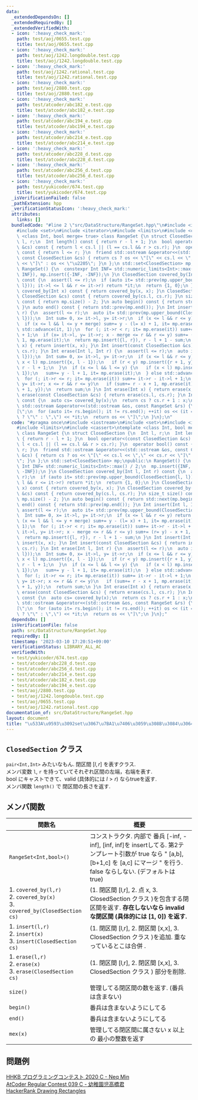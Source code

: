 ```yaml
---
data:
  _extendedDependsOn: []
  _extendedRequiredBy: []
  _extendedVerifiedWith:
  - icon: ':heavy_check_mark:'
    path: test/aoj/0655.test.cpp
    title: test/aoj/0655.test.cpp
  - icon: ':heavy_check_mark:'
    path: test/aoj/1242.longdouble.test.cpp
    title: test/aoj/1242.longdouble.test.cpp
  - icon: ':heavy_check_mark:'
    path: test/aoj/1242.rational.test.cpp
    title: test/aoj/1242.rational.test.cpp
  - icon: ':heavy_check_mark:'
    path: test/aoj/2880.test.cpp
    title: test/aoj/2880.test.cpp
  - icon: ':heavy_check_mark:'
    path: test/atcoder/abc182_e.test.cpp
    title: test/atcoder/abc182_e.test.cpp
  - icon: ':heavy_check_mark:'
    path: test/atcoder/abc194_e.test.cpp
    title: test/atcoder/abc194_e.test.cpp
  - icon: ':heavy_check_mark:'
    path: test/atcoder/abc214_e.test.cpp
    title: test/atcoder/abc214_e.test.cpp
  - icon: ':heavy_check_mark:'
    path: test/atcoder/abc228_d.test.cpp
    title: test/atcoder/abc228_d.test.cpp
  - icon: ':heavy_check_mark:'
    path: test/atcoder/abc256_d.test.cpp
    title: test/atcoder/abc256_d.test.cpp
  - icon: ':heavy_check_mark:'
    path: test/yukicoder/674.test.cpp
    title: test/yukicoder/674.test.cpp
  _isVerificationFailed: false
  _pathExtension: hpp
  _verificationStatusIcon: ':heavy_check_mark:'
  attributes:
    links: []
  bundledCode: "#line 2 \"src/DataStructure/RangeSet.hpp\"\n#include <iostream>\n\
    #include <set>\n#include <iterator>\n#include <limits>\n#include <cassert>\ntemplate\
    \ <class Int, bool merge= true> class RangeSet {\n struct ClosedSection {\n  Int\
    \ l, r;\n  Int length() const { return r - l + 1; }\n  bool operator<(const ClosedSection\
    \ &cs) const { return l < cs.l || (l == cs.l && r > cs.r); }\n  operator bool()\
    \ const { return l <= r; }\n  friend std::ostream &operator<<(std::ostream &os,\
    \ const ClosedSection &cs) { return cs ? os << \"[\" << cs.l << \",\" << cs.r\
    \ << \"]\" : os << \"\u2205\"; }\n };\n std::set<ClosedSection> mp;\npublic:\n\
    \ RangeSet() {\n  constexpr Int INF= std::numeric_limits<Int>::max() / 2;\n  mp.insert({INF,\
    \ INF}), mp.insert({-INF, -INF});\n }\n ClosedSection covered_by(Int l, Int r)\
    \ const {\n  assert(l <= r);\n  if (auto it= std::prev(mp.upper_bound(ClosedSection{l,\
    \ l})); it->l <= l && r <= it->r) return *it;\n  return {1, 0};\n }\n ClosedSection\
    \ covered_by(Int x) const { return covered_by(x, x); }\n ClosedSection covered_by(const\
    \ ClosedSection &cs) const { return covered_by(cs.l, cs.r); }\n size_t size()\
    \ const { return mp.size() - 2; }\n auto begin() const { return std::next(mp.begin());\
    \ }\n auto end() const { return std::prev(mp.end()); }\n Int insert(Int l, Int\
    \ r) {\n  assert(l <= r);\n  auto it= std::prev(mp.upper_bound(ClosedSection{l,\
    \ l}));\n  Int sum= 0, x= it->l, y= it->r;\n  if (x <= l && r <= y) return sum;\n\
    \  if (x <= l && l <= y + merge) sum+= y - (l= x) + 1, it= mp.erase(it);\n  else\
    \ std::advance(it, 1);\n  for (; it->r < r; it= mp.erase(it)) sum+= it->r - it->l\
    \ + 1;\n  if (x= it->l, y= it->r; x - merge <= r && r <= y) sum+= (r= y) - x +\
    \ 1, mp.erase(it);\n  return mp.insert({l, r}), r - l + 1 - sum;\n }\n Int insert(Int\
    \ x) { return insert(x, x); }\n Int insert(const ClosedSection &cs) { return insert(cs.l,\
    \ cs.r); }\n Int erase(Int l, Int r) {\n  assert(l <= r);\n  auto it= std::prev(mp.upper_bound(ClosedSection{l,\
    \ l}));\n  Int sum= 0, x= it->l, y= it->r;\n  if (x <= l && r <= y) {\n   if (mp.erase(it);\
    \ x < l) mp.insert({x, l - 1});\n   if (r < y) mp.insert({r + 1, y});\n   return\
    \ r - l + 1;\n  }\n  if (x <= l && l <= y) {\n   if (x < l) mp.insert({x, l -\
    \ 1});\n   sum+= y - l + 1, it= mp.erase(it);\n  } else std::advance(it, 1);\n\
    \  for (; it->r <= r; it= mp.erase(it)) sum+= it->r - it->l + 1;\n  if (x= it->l,\
    \ y= it->r; x <= r && r <= y)\n   if (sum+= r - x + 1, mp.erase(it); r < y) mp.insert({r\
    \ + 1, y});\n  return sum;\n }\n Int erase(Int x) { return erase(x, x); }\n Int\
    \ erase(const ClosedSection &cs) { return erase(cs.l, cs.r); }\n Int mex(Int x)\
    \ const {\n  auto cs= covered_by(x);\n  return cs ? cs.r + 1 : x;\n }\n friend\
    \ std::ostream &operator<<(std::ostream &os, const RangeSet &rs) {\n  os << \"\
    [\";\n  for (auto it= rs.begin(); it != rs.end(); ++it) os << (it == rs.begin()\
    \ ? \"\" : \",\") << *it;\n  return os << \"]\";\n }\n};\n"
  code: "#pragma once\n#include <iostream>\n#include <set>\n#include <iterator>\n\
    #include <limits>\n#include <cassert>\ntemplate <class Int, bool merge= true>\
    \ class RangeSet {\n struct ClosedSection {\n  Int l, r;\n  Int length() const\
    \ { return r - l + 1; }\n  bool operator<(const ClosedSection &cs) const { return\
    \ l < cs.l || (l == cs.l && r > cs.r); }\n  operator bool() const { return l <=\
    \ r; }\n  friend std::ostream &operator<<(std::ostream &os, const ClosedSection\
    \ &cs) { return cs ? os << \"[\" << cs.l << \",\" << cs.r << \"]\" : os << \"\u2205\
    \"; }\n };\n std::set<ClosedSection> mp;\npublic:\n RangeSet() {\n  constexpr\
    \ Int INF= std::numeric_limits<Int>::max() / 2;\n  mp.insert({INF, INF}), mp.insert({-INF,\
    \ -INF});\n }\n ClosedSection covered_by(Int l, Int r) const {\n  assert(l <=\
    \ r);\n  if (auto it= std::prev(mp.upper_bound(ClosedSection{l, l})); it->l <=\
    \ l && r <= it->r) return *it;\n  return {1, 0};\n }\n ClosedSection covered_by(Int\
    \ x) const { return covered_by(x, x); }\n ClosedSection covered_by(const ClosedSection\
    \ &cs) const { return covered_by(cs.l, cs.r); }\n size_t size() const { return\
    \ mp.size() - 2; }\n auto begin() const { return std::next(mp.begin()); }\n auto\
    \ end() const { return std::prev(mp.end()); }\n Int insert(Int l, Int r) {\n \
    \ assert(l <= r);\n  auto it= std::prev(mp.upper_bound(ClosedSection{l, l}));\n\
    \  Int sum= 0, x= it->l, y= it->r;\n  if (x <= l && r <= y) return sum;\n  if\
    \ (x <= l && l <= y + merge) sum+= y - (l= x) + 1, it= mp.erase(it);\n  else std::advance(it,\
    \ 1);\n  for (; it->r < r; it= mp.erase(it)) sum+= it->r - it->l + 1;\n  if (x=\
    \ it->l, y= it->r; x - merge <= r && r <= y) sum+= (r= y) - x + 1, mp.erase(it);\n\
    \  return mp.insert({l, r}), r - l + 1 - sum;\n }\n Int insert(Int x) { return\
    \ insert(x, x); }\n Int insert(const ClosedSection &cs) { return insert(cs.l,\
    \ cs.r); }\n Int erase(Int l, Int r) {\n  assert(l <= r);\n  auto it= std::prev(mp.upper_bound(ClosedSection{l,\
    \ l}));\n  Int sum= 0, x= it->l, y= it->r;\n  if (x <= l && r <= y) {\n   if (mp.erase(it);\
    \ x < l) mp.insert({x, l - 1});\n   if (r < y) mp.insert({r + 1, y});\n   return\
    \ r - l + 1;\n  }\n  if (x <= l && l <= y) {\n   if (x < l) mp.insert({x, l -\
    \ 1});\n   sum+= y - l + 1, it= mp.erase(it);\n  } else std::advance(it, 1);\n\
    \  for (; it->r <= r; it= mp.erase(it)) sum+= it->r - it->l + 1;\n  if (x= it->l,\
    \ y= it->r; x <= r && r <= y)\n   if (sum+= r - x + 1, mp.erase(it); r < y) mp.insert({r\
    \ + 1, y});\n  return sum;\n }\n Int erase(Int x) { return erase(x, x); }\n Int\
    \ erase(const ClosedSection &cs) { return erase(cs.l, cs.r); }\n Int mex(Int x)\
    \ const {\n  auto cs= covered_by(x);\n  return cs ? cs.r + 1 : x;\n }\n friend\
    \ std::ostream &operator<<(std::ostream &os, const RangeSet &rs) {\n  os << \"\
    [\";\n  for (auto it= rs.begin(); it != rs.end(); ++it) os << (it == rs.begin()\
    \ ? \"\" : \",\") << *it;\n  return os << \"]\";\n }\n};"
  dependsOn: []
  isVerificationFile: false
  path: src/DataStructure/RangeSet.hpp
  requiredBy: []
  timestamp: '2023-03-10 17:20:51+09:00'
  verificationStatus: LIBRARY_ALL_AC
  verifiedWith:
  - test/yukicoder/674.test.cpp
  - test/atcoder/abc228_d.test.cpp
  - test/atcoder/abc256_d.test.cpp
  - test/atcoder/abc214_e.test.cpp
  - test/atcoder/abc182_e.test.cpp
  - test/atcoder/abc194_e.test.cpp
  - test/aoj/2880.test.cpp
  - test/aoj/1242.longdouble.test.cpp
  - test/aoj/0655.test.cpp
  - test/aoj/1242.rational.test.cpp
documentation_of: src/DataStructure/RangeSet.hpp
layout: document
title: "\u533A\u9593\u3092set\u3067\u7BA1\u7406\u3059\u308B\u3084\u3064"
---
```


## `ClosedSection` クラス
`pair<Int,Int>` みたいなもん. 閉区間  $\lbrack l, r\rbrack$ を表すクラス. \
メンバ変数 `l`, `r` を持っていてそれぞれ区間の左端，右端を表す. \
bool にキャストできて、valid (具体的には $l\gt r$) ならtrueを返す. \
メンバ関数 `length()` で 閉区間の長さを返す.

## メンバ関数

| 関数名                                                                            | 概要                                                                                                                                                                                    |
| --------------------------------------------------------------------------------- | --------------------------------------------------------------------------------------------------------------------------------------------------------------------------------------- |
| `RangeSet<Int,bool>()`                                                            | コンストラクタ. 内部で 番兵 [-inf, -inf], [inf, inf]を insertしてる. 第2テンプレート引数が true なら " [a,b], [b+1,c] を [a,c] にマージ " を行う. false ならしない. (デフォルトは true) |
| 1. `covered_by(l,r)`<br> 2. `covered_by(x)` <br>3. `covered_by(ClosedSection cs)` | (1. 閉区間 [l,r], 2. 点 x, 3. ClosedSection クラス )を包含する閉区間を返す. **存在しないなら invalid な閉区間 (具体的には [1, 0]) を返す.**                                             |
| 1. `insert(l,r)` <br> 2. `insert(x)` <br> 3. `insert(ClosedSection cs)`           | (1. 閉区間 [l,r], 2. 閉区間 [x,x], 3. ClosedSection クラス )を追加. 重なっているとこは合併           .                                                                                  |
| 1. `erase(l,r)` <br> 2. `erase(x)` <br> 3. `erase(ClosedSection cs)`              | (1. 閉区間 [l,r], 2. 閉区間 [x,x], 3. ClosedSection クラス ) 部分を削除.                                                                                                                |
| `size()`                                                                          | 管理してる閉区間の数を返す. (番兵は含まない)                                                                                                                                            |
| `begin()`                                                                         | 番兵は含まないようにしてる                                                                                                                                                              |
| `end()`                                                                           | 番兵は含まないようにしてる                                                                                                                                                              |
| `mex(x)`                                                                          | 管理してる閉区間に属さない x 以上の 最小の整数を返す                                                                                                                                    |


## 問題例
[HHKB プログラミングコンテスト 2020 C - Neq Min](https://atcoder.jp/contests/hhkb2020/tasks/hhkb2020_c) \
[AtCoder Regular Contest 039 C - 幼稚園児高橋君](https://atcoder.jp/contests/arc039/tasks/arc039_c) \
[HackerRank Drawing Rectangles](https://www.hackerrank.com/contests/university-codesprint-4/challenges/drawing-rectangles)